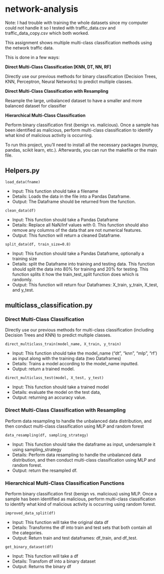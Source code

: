 # network-analysis

Note: I had trouble with training the whole datasets since my computer could not handle it so I tested with traffic_data.csv and traffic_data_copy.csv which both worked. 

This assignment shows multiple multi-class classification methods using the network traffic data.

This is done in a few ways:

**Direct Multi-Class Classification [KNN, DT, NN, RF]**

Directly use our previous methods for binary classification (Decision Trees, KNN, Perceptron, Neural Networks) to predict multiple classes.

**Direct Multi-Class Classification with Resampling**

Resample the large, unbalanced dataset to have a smaller and more balanced dataset for classifier

**Hierarchical Multi-Class Classification**

Perform binary classification first (benign vs. malicious). Once a sample has been identified as malicious, perform multi-class classification to identify what kind of malicious activity is occurring.


To run this project, you’ll need to install all
the necessary packages (numpy, pandas, scikit learn, etc.).
Afterwards, you can run the makefile or the main file. 

## Helpers.py

`load_data(fname)`
- Input: This function should take a filename 
- Details: Loads the data in the file into a Pandas Dataframe.
- Output: The Dataframe should be returned from the function.

`clean_data(df)`
- Input: This function should take a Pandas Dataframe 
- Details: Replace all NaN/Inf values with 0. This function should also remove any columns of the data that are not numerical features.
- Output: This function will return a cleaned Dataframe.

`split_data(df, train_size=0.8)`
- Input: This function should take a Pandas Dataframe, optionally a training size
- Details: split the Dataframe into training and testing data. This function should split the data into 80% for training and 20% for testing. This function splits it how the train_test_split function does which is randomly.
- Output: This function will return four Dataframes: X_train, y_train, X_test, and y_test.



## multiclass_classification.py
### Direct Multi-Class Classification
Directly use our previous methods for multi-class classification (including Decision Trees and
KNN) to predict multiple classes.

`direct_multiclass_train(model_name, X_train, y_train)`
- Input: This function should take the model_name (“dt”, “knn”, “mlp”, “rf’) as input along with the training data (two Dataframes) 
- Details: Trains a model according to the model_name inputted.
- Output: return a trained model.

`direct_multiclass_test(model, X_test, y_test)`
- Input: This function should take a trained model 
- Details: evaluate the model on the test data,
- Output: returning an accuracy value.

### Direct Multi-Class Classification with Resampling
Perform data resampling to handle the unbalanced data distribution, and then conduct multi-class classification using MLP and random forest

`data_resampling(df, sampling_strategy)`
- Input: This function should take the dataframe as input, undersample it using sampling_strategy
- Details: Perform data resampling to handle the unbalanced data distribution, and then conduct multi-class classification using MLP and random forest.
- Output: return the resampled df.

### Hierarchical Multi-Class Classification Functions
Perform binary classification first (benign vs. malicious) using MLP. Once a sample has been
identified as malicious, perform multi-class classification to identify what kind of malicious
activity is occurring using random forest.

`improved_data_split(df)`
- Input: This function will take the original data df 
- Details: Transforms the df into train and test sets that both contain all the categories. 
- Output: Return train and test dataframes: df_train, and df_test.

`get_binary_dataset(df)`
- Input: This function will take a df 
- Details: Transfom df into a binary dataset
- Output: Returns the binary df